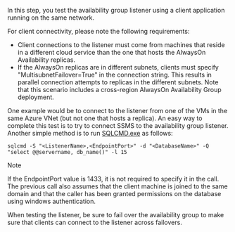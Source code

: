 In this step, you test the availability group listener using a client application running on the same network.

For client connectivity, please note the following requirements:

* Client connections to the listener must come from machines that reside in a different cloud service than the one that hosts the AlwaysOn Availability replicas.
* If the AlwaysOn replicas are in different subnets, clients must specify "MultisubnetFailover=True" in the connection string. This results in parallel connection attempts to replicas in the different subnets. Note that this scenario includes a cross-region AlwaysOn Availability Group deployment.

One example would be to connect to the listener from one of the VMs in the same Azure VNet (but not one that hosts a replica). An easy way to complete this test is to try to connect SSMS to the availability group listener. Another simple method is to run [SQLCMD.exe](https://technet.microsoft.com/zh-cn/library/ms162773.aspx) as follows:

```
sqlcmd -S "<ListenerName>,<EndpointPort>" -d "<DatabaseName>" -Q "select @@servername, db_name()" -l 15
```

> [!NOTE]
> If the EndpointPort value is 1433, it is not required to specify it in the call. The previous call also assumes that the client machine is joined to the same domain and that the caller has been granted permissions on the database using windows authentication.
> 
> 

When testing the listener, be sure to fail over the availability group to make sure that clients can connect to the listener across failovers.